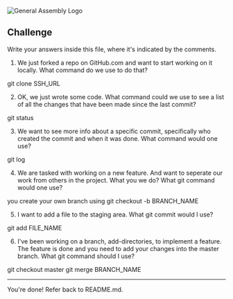 ![General Assembly Logo](http://i.imgur.com/ke8USTq.png)

## Challenge

Write your answers inside this file, where it's indicated by the comments.

1. We just forked a repo on GitHub.com and want to start working on it locally. What command do we use to do that?

git clone SSH_URL

2. OK, we just wrote some code. What command could we use to see a list of all the changes that have been made since the last commit?

git status

3. We want to see more info about a specific commit, specifically who created the commit and when it was done. What command would one use?

git log

4. We are tasked with working on a new feature. And want to seperate our work from others in the project. What you we do? What git command would one use?

you create your own branch using git checkout -b BRANCH_NAME

5. I want to add a file to the staging area. What git commit would I use?

git add FILE_NAME

6. I've been working on a branch, add-directories, to implement a feature. The feature is done and you need to add your changes into the master branch. What git command should I use?

git checkout master
git merge BRANCH_NAME

<hr>

You're done! Refer back to README.md.
